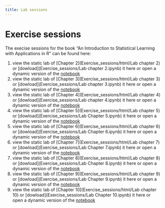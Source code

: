 ```yaml
---
title: Lab sessions
---
```


# Exercise sessions

The execise sessions for the book “An Introduction to Statistical Learning with Applications in R” can be found here:

1. view the static lab of [Chapter 2](Exercise_sessions/html/Lab chapter 2) or [dowload](Exercise_sessions/Lab chapter 2.ipynb) it here or open a dynamic version of the [notebook](https://colab.research.google.com/github/Valkenborg/IML/blob/master/Exercise_sessions/Lab%20chapter%202.ipynb)
1. view the static lab of [Chapter 3](Exercise_sessions/html/Lab chapter 3) or [dowload](Exercise_sessions/Lab chapter 3.ipynb) it here or open a dynamic version of the [notebook](https://colab.research.google.com/github/Valkenborg/IML/blob/master/Exercise_sessions/Lab%20chapter%203.ipynb)
1. view the static lab of [Chapter 4](Exercise_sessions/html/Lab chapter 4) or [dowload](Exercise_sessions/Lab chapter 4.ipynb) it here or open a dynamic version of the [notebook](https://colab.research.google.com/github/Valkenborg/IML/blob/master/Exercise_sessions/Lab%20chapter%204.ipynb)
1. view the static lab of [Chapter 5](Exercise_sessions/html/Lab chapter 5) or [dowload](Exercise_sessions/Lab Chapter 5.ipynb) it here or open a dynamic version of the [notebook](https://colab.research.google.com/github/Valkenborg/IML/blob/master/Exercise_sessions/Lab%20Chapter%205.ipynb)
1. view the static lab of [Chapter 6](Exercise_sessions/html/Lab chapter 6) or [dowload](Exercise_sessions/Lab Chapter 6.ipynb) it here or open a dynamic version of the [notebook](https://colab.research.google.com/github/Valkenborg/IML/blob/master/Exercise_sessions/Lab%20Chapter%206.ipynb)
1. view the static lab of [Chapter 7](Exercise_sessions/html/Lab chapter 7) or [dowload](Exercise_sessions/Lab Chapter 7.ipynb) it here or open a dynamic version of the [notebook](https://colab.research.google.com/github/Valkenborg/IML/blob/master/Exercise_sessions/Lab%20Chapter%207.ipynb)
1. view the static lab of [Chapter 8](Exercise_sessions/html/Lab chapter 8) or [dowload](Exercise_sessions/Lab Chapter 8.ipynb) it here or open a dynamic version of the [notebook](https://colab.research.google.com/github/Valkenborg/IML/blob/master/Exercise_sessions/Lab%20Chapter%208.ipynb)
1. view the static lab of [Chapter 9](Exercise_sessions/html/Lab chapter 9) or [dowload](Exercise_sessions/Lab Chapter 9.ipynb) it here or open a dynamic version of the [notebook](https://colab.research.google.com/github/Valkenborg/IML/blob/master/Exercise_sessions/Lab%20Chapter%209.ipynb)
1. view the static lab of [Chapter 10](Exercise_sessions/html/Lab chapter 10) or [dowload](Exercise_sessions/Lab Chapter 10.ipynb) it here or open a dynamic version of the [notebook](https://colab.research.google.com/github/Valkenborg/IML/blob/master/Exercise_sessions/Lab%20Chapter%2010.ipynb)

